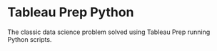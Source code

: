 # Tableau Prep Python
The classic data science problem solved using Tableau Prep running Python scripts.
